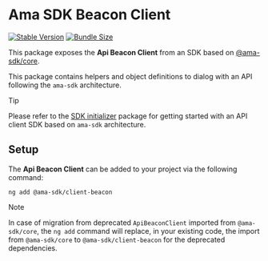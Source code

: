 # Ama SDK Beacon Client

[![Stable Version](https://img.shields.io/npm/v/@ama-sdk/client-beacon?style=for-the-badge)](https://www.npmjs.com/package/@ama-sdk/client-beacon)
[![Bundle Size](https://img.shields.io/bundlephobia/min/@ama-sdk/client-beacon?color=green&style=for-the-badge)](https://www.npmjs.com/package/@ama-sdk/client-beacon)

This package exposes the **Api Beacon Client** from an SDK based on [@ama-sdk/core](https://github.com/AmadeusITGroup/otter/tree/main/packages/%40ama-sdk/core).

This package contains helpers and object definitions to dialog with an API following the `ama-sdk` architecture.

> [!TIP]
> Please refer to the [SDK initializer](https://www.npmjs.com/package/@ama-sdk/create) package for getting started with an API client SDK based on `ama-sdk` architecture.

## Setup

The **Api Beacon Client** can be added to your project via the following command:

```shell
ng add @ama-sdk/client-beacon
```

> [!NOTE]
> In case of migration from deprecated `ApiBeaconClient` imported from `@ama-sdk/core`, the `ng add` command will replace, in your existing code, the import from `@ama-sdk/core` to `@ama-sdk/client-beacon` for the deprecated dependencies.

